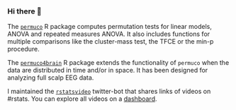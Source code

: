 ### Hi there 👋

The [`permuco`](https://jaromilfrossard.github.io/permuco/) R package computes permutation tests for linear models, ANOVA and repeated measures ANOVA. It also includes functions for multiple comparisons like the cluster-mass test, the TFCE or the min-p procedure.

The [`permuco4brain`](https://jaromilfrossard.github.io/permuco4brain/) R package extends the functionality of `permuco` when the data are distributed in time and/or in space. It has been designed for analyzing full scalp EEG data.

 I maintained the [`rstatsvideo`](https://twitter.com/rstatsvideo) twitter-bot that shares links of videos on #rstats. You can explore all videos on a [dashboard](https://jaromilfrossard.github.io/rstatsvideo/).



<!--
**jaromilfrossard/jaromilfrossard** is a ✨ _special_ ✨ repository because its `README.md` (this file) appears on your GitHub profile.

Here are some ideas to get you started:

- 🔭 I’m currently working on ...
- 🌱 I’m currently learning ...
- 👯 I’m looking to collaborate on ...
- 🤔 I’m looking for help with ...
- 💬 Ask me about ...
- 📫 How to reach me: ...
- 😄 Pronouns: ...
- ⚡ Fun fact: ...
-->
